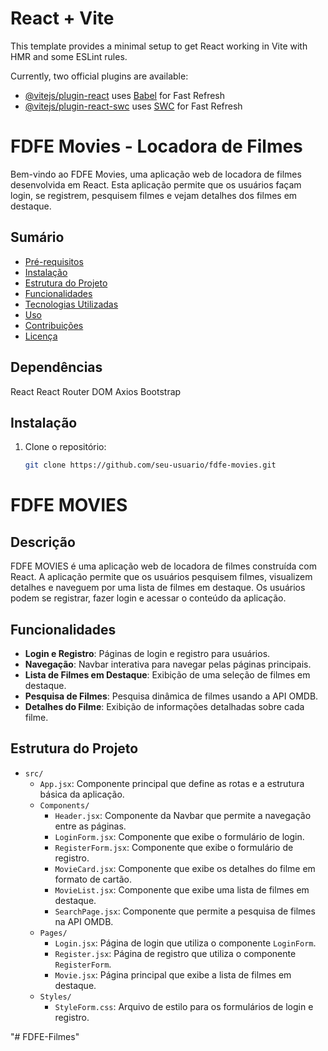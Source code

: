 # React + Vite

This template provides a minimal setup to get React working in Vite with HMR and some ESLint rules.

Currently, two official plugins are available:

- [@vitejs/plugin-react](https://github.com/vitejs/vite-plugin-react/blob/main/packages/plugin-react/README.md) uses [Babel](https://babeljs.io/) for Fast Refresh
- [@vitejs/plugin-react-swc](https://github.com/vitejs/vite-plugin-react-swc) uses [SWC](https://swc.rs/) for Fast Refresh

# FDFE Movies - Locadora de Filmes

Bem-vindo ao FDFE Movies, uma aplicação web de locadora de filmes desenvolvida em React. Esta aplicação permite que os usuários façam login, se registrem, pesquisem filmes e vejam detalhes dos filmes em destaque.

## Sumário

- [Pré-requisitos](#pré-requisitos)
- [Instalação](#instalação)
- [Estrutura do Projeto](#estrutura-do-projeto)
- [Funcionalidades](#funcionalidades)
- [Tecnologias Utilizadas](#tecnologias-utilizadas)
- [Uso](#uso)
- [Contribuições](#contribuições)
- [Licença](#licença)

## Dependências

React
React Router DOM
Axios
Bootstrap

## Instalação

1. Clone o repositório:

   ```bash
   git clone https://github.com/seu-usuario/fdfe-movies.git


# FDFE MOVIES

## Descrição

FDFE MOVIES é uma aplicação web de locadora de filmes construída com React. A aplicação permite que os usuários pesquisem filmes, visualizem detalhes e naveguem por uma lista de filmes em destaque. Os usuários podem se registrar, fazer login e acessar o conteúdo da aplicação.

## Funcionalidades

- **Login e Registro**: Páginas de login e registro para usuários.
- **Navegação**: Navbar interativa para navegar pelas páginas principais.
- **Lista de Filmes em Destaque**: Exibição de uma seleção de filmes em destaque.
- **Pesquisa de Filmes**: Pesquisa dinâmica de filmes usando a API OMDB.
- **Detalhes do Filme**: Exibição de informações detalhadas sobre cada filme.

## Estrutura do Projeto

- `src/`
  - `App.jsx`: Componente principal que define as rotas e a estrutura básica da aplicação.
  - `Components/`
    - `Header.jsx`: Componente da Navbar que permite a navegação entre as páginas.
    - `LoginForm.jsx`: Componente que exibe o formulário de login.
    - `RegisterForm.jsx`: Componente que exibe o formulário de registro.
    - `MovieCard.jsx`: Componente que exibe os detalhes do filme em formato de cartão.
    - `MovieList.jsx`: Componente que exibe uma lista de filmes em destaque.
    - `SearchPage.jsx`: Componente que permite a pesquisa de filmes na API OMDB.
  - `Pages/`
    - `Login.jsx`: Página de login que utiliza o componente `LoginForm`.
    - `Register.jsx`: Página de registro que utiliza o componente `RegisterForm`.
    - `Movie.jsx`: Página principal que exibe a lista de filmes em destaque.
  - `Styles/`
    - `StyleForm.css`: Arquivo de estilo para os formulários de login e registro.


"# FDFE-Filmes" 
